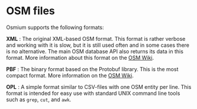 
# OSM files

Osmium supports the following formats:

**XML**
:   The original XML-based OSM format. This format is rather verbose and
    working with it is slow, but it is still used often and in some
    cases there is no alternative. The main OSM database API also returns
    its data in this format. More information about this format on the
    [OSM Wiki](http://wiki.openstreetmap.org/wiki/OSM_XML).

**PBF**
:   The binary format based on the Protobuf library. This is the most compact
    format. More information on the [OSM Wiki](http://wiki.openstreetmap.org/wiki/PBF_Format).

**OPL**
:   A simple format similar to CSV-files with one OSM entity per line. This
    format is intended for easy use with standard UNIX command line tools such
    as `grep`, `cut`, and `awk`.

